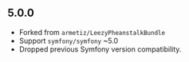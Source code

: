 ## 5.0.0

* Forked from `armetiz/LeezyPheanstalkBundle`
* Support `symfony/symfony` ~5.0
* Dropped previous Symfony version compatibility.